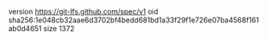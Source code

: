 version https://git-lfs.github.com/spec/v1
oid sha256:1e048cb32aae6d3702bf4bedd681bd1a33f29f1e726e07ba4568f161ab0d4651
size 1372
